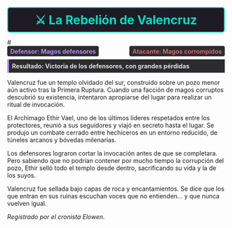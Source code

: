<!-- Nuevo formato de título como banner estilizado -->

<div style="
  border: 2px solid #03dac6;
  background: #1f1b24;
  border-radius: 6px;
  padding: 0.75em;
  margin-bottom: 1em;
">
  <h2 style="
    margin: 0;
    color: #03dac6;
    font-weight: bold;
    text-align: center;
    font-size: 2em;
  ">
    ⚔️ La Rebelión de Valencruz
  </h2>
</div>
#
<div style="display: flex; gap: 0.5em; margin-bottom: 0.5em; justify-content: space-between;">
  <div style="
    background: #2c2c2e;
    color: #bb86fc;
    padding: 0.25em 0.5em;
    border-radius: 4px;
    font-weight: bold;
  ">
    Defensor: Magos defensores
  </div>
  <div style="
    background: #2c2c2e;
    color: #cf6679;
    padding: 0.25em 0.5em;
    border-radius: 4px;
    font-weight: bold;
  ">
    Atacante: Magos corrompidos
  </div>
</div>

<div style="
  background: #2c2c2e;
  border-left: 4px solid #bb86fc;
  padding: 0.5em;
  margin-bottom: 1em;
  font-weight: bold;
  color: #e0e0e0;
">
  Resultado: Victoria de los defensores, con grandes pérdidas
</div>


Valencruz fue un templo olvidado del sur, construido sobre un pozo menor aún activo tras la Primera Ruptura. Cuando una facción de magos corruptos descubrió su existencia, intentaron apropiarse del lugar para realizar un ritual de invocación.

El Archimago Ethir Vael, uno de los últimos líderes respetados entre los protectores, reunió a sus seguidores y viajó en secreto hasta el lugar. Se produjo un combate cerrado entre hechiceros en un entorno reducido, de túneles arcanos y bóvedas milenarias.

Los defensores lograron cortar la invocación antes de que se completara. Pero sabiendo que no podrían contener por mucho tiempo la corrupción del pozo, Ethir selló todo el templo desde dentro, sacrificando su vida y la de los suyos.

Valencruz fue sellada bajo capas de roca y encantamientos. Se dice que los que entran en sus ruinas escuchan voces que no entienden… y que nunca vuelven igual.

*Registrado por el cronista Elowen.*  
